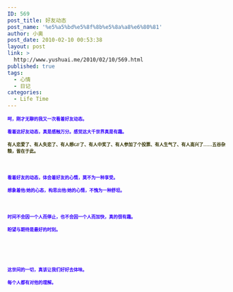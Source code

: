 ```yaml
---
ID: 569
post_title: 好友动态
post_name: '%e5%a5%bd%e5%8f%8b%e5%8a%a8%e6%80%81'
author: 小奥
post_date: 2010-02-10 00:53:38
layout: post
link: >
  http://www.yushuai.me/2010/02/10/569.html
published: true
tags:
  - 心情
  - 日记
categories:
  - Life Time
---
```

<div id="blogDetailDiv">

<span style="font-size: x-small; color: #3300ff; font-family: 黑体;"><strong>呵，刚才无聊的我又一次看着好友动态。<!--more--></strong></span>

<span style="font-size: x-small; color: #3300ff; font-family: 黑体;"><strong>看着这好友动态，真是感触万分。感觉这大千世界真是有趣。</strong></span>

<span style="font-size: x-small; color: #333300; font-family: 黑体;"><strong>有人恋爱了、有人失恋了、有人想GF了、有人中奖了、有人参加了个投票、有人生气了、有人高兴了……五谷杂粮，皆在于此。</strong></span>

<span style="font-size: x-small; color: #3300ff; font-family: 黑体;"><strong></strong></span> 

<span style="font-size: x-small; color: #3300ff; font-family: 黑体;"><strong>看着好友的动态，体会着好友的心情，莫不为一种享受。</strong></span>

<span style="font-size: x-small; color: #3300ff; font-family: 黑体;"><strong>想象着他/她的心态，构思出他/她的心情，不愧为一种舒坦。</strong></span>

<span style="font-size: x-small; color: #3300ff; font-family: 黑体;"><strong></strong></span> 

<span style="font-size: x-small; color: #3300ff; font-family: 黑体;"><strong>时间不会因一个人而停止，也不会因一个人而加快，真的很有趣。</strong></span>

<strong><span style="font-size: x-small; color: #3300ff; font-family: 黑体;">盼望与期待是最好的时刻。</span></strong>

<strong></strong> 

<strong></strong> 

<span style="font-size: x-small; color: #3300ff; font-family: 黑体;"><strong>这世间的一切，真该让我们好好去体味。</strong></span>

<span style="font-size: x-small; color: #3300ff; font-family: 黑体;"><strong>每个人都有对他的理解。</strong></span>

</div>